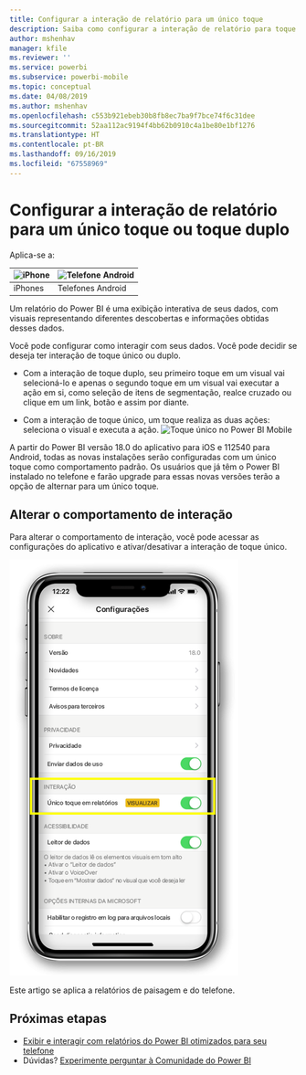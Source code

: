 ```yaml
---
title: Configurar a interação de relatório para um único toque
description: Saiba como configurar a interação de relatório para toque simples ou duplo.
author: mshenhav
manager: kfile
ms.reviewer: ''
ms.service: powerbi
ms.subservice: powerbi-mobile
ms.topic: conceptual
ms.date: 04/08/2019
ms.author: mshenhav
ms.openlocfilehash: c553b921ebeb30b8fb8ec7ba9f7bce74f6c31dee
ms.sourcegitcommit: 52aa112ac9194f4bb62b0910c4a1be80e1bf1276
ms.translationtype: HT
ms.contentlocale: pt-BR
ms.lasthandoff: 09/16/2019
ms.locfileid: "67558969"
---
```

# <a name="configure-report-interaction-to-single-tap-or-double-tap"></a>Configurar a interação de relatório para um único toque ou toque duplo
Aplica-se a:

| ![iPhone](././media/mobile-reports-in-the-mobile-apps/ios-logo-40-px.png) | ![Telefone Android](././media/mobile-reports-in-the-mobile-apps/android-logo-40-px.png) | 
|:--- |:--- |
| iPhones |Telefones Android |

Um relatório do Power BI é uma exibição interativa de seus dados, com visuais representando diferentes descobertas e informações obtidas desses dados.

Você pode configurar como interagir com seus dados. Você pode decidir se deseja ter interação de toque único ou duplo.

* Com a interação de toque duplo, seu primeiro toque em um visual vai selecioná-lo e apenas o segundo toque em um visual vai executar a ação em si, como seleção de itens de segmentação, realce cruzado ou clique em um link, botão e assim por diante.

* Com a interação de toque único, um toque realiza as duas ações: seleciona o visual e executa a ação.
![Toque único no Power BI Mobile](./media/mobile-app-single-tap/single-tap-2.gif)


A partir do Power BI versão 18.0 do aplicativo para iOS e 112540 para Android, todas as novas instalações serão configuradas com um único toque como comportamento padrão.
Os usuários que já têm o Power BI instalado no telefone e farão upgrade para essas novas versões terão a opção de alternar para um único toque.

## <a name="change-interaction-behavior"></a>Alterar o comportamento de interação

Para alterar o comportamento de interação, você pode acessar as configurações do aplicativo e ativar/desativar a interação de toque único.

![Power BI Mobile – Alterar a interação de relatórios](./media/mobile-app-single-tap/configure-single-tap.png)

Este artigo se aplica a relatórios de paisagem e do telefone.

## <a name="next-steps"></a>Próximas etapas
* [Exibir e interagir com relatórios do Power BI otimizados para seu telefone](mobile-apps-view-phone-report.md)
* Dúvidas? [Experimente perguntar à Comunidade do Power BI](http://community.powerbi.com/)

